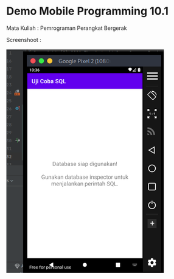 # Demo Mobile Programming 10.1  
Mata Kuliah : Pemrograman Perangkat Bergerak  
   
Screenshoot :<br>   
<img src="/Mobile-Programming-10.1/image/ss1-10.1.png">  
